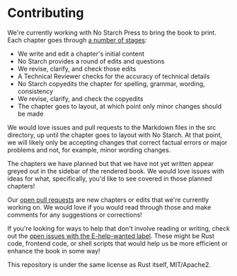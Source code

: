 # Contributing

We're currently working with No Starch Press to bring the book to print. Each
chapter goes through [a number of stages][project]:

[project]: https://github.com/rust-lang/book/projects/1

* We write and edit a chapter's initial content
* No Starch provides a round of edits and questions
* We revise, clarify, and check those edits
* A Technical Reviewer checks for the accuracy of technical details
* No Starch copyedits the chapter for spelling, grammar, wording, consistency
* We revise, clarify, and check the copyedits
* The chapter goes to layout, at which point only minor changes should be made

We would love issues and pull requests to the Markdown files in the src
directory, up until the chapter goes to layout with No Starch. At that point,
we will likely only be accepting changes that correct factual errors or major
problems and not, for example, minor wording changes.

The chapters we have planned but that we have not yet written appear greyed out
in the sidebar of the rendered book. We would love issues with ideas for what,
specifically, you'd like to see covered in those planned chapters!

Our [open pull requests][pulls] are new chapters or edits that we're currently
working on. We would love if you would read through those and make comments for
any suggestions or corrections!

[pulls]: https://github.com/rust-lang/book/pulls

If you're looking for ways to help that don't involve reading or writing, check
out the [open issues with the E-help-wanted label][help-wanted]. These might be
Rust code, frontend code, or shell scripts that would help us be more efficient
or enhance the book in some way!

[help-wanted]: https://github.com/rust-lang/book/issues?q=is%3Aopen+is%3Aissue+label%3AE-help-wanted

This repository is under the same license as Rust itself, MIT/Apache2.
